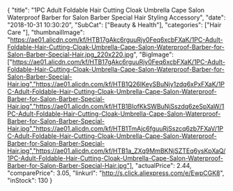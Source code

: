 {
	"title": "1PC Adult Foldable Hair Cutting Cloak Umbrella Cape Salon Waterproof Barber for Salon Barber Special Hair Styling Accessory",
	"date": "2018-10-31 10:30:20",
	"SubCat": ["Beauty & Health"],
	"categories": ["Hair Care "],
	"thumbnailImage": "https://ae01.alicdn.com/kf/HTB17gAkc6rguuRjy0Feq6xcbFXaK/1PC-Adult-Foldable-Hair-Cutting-Cloak-Umbrella-Cape-Salon-Waterproof-Barber-for-Salon-Barber-Special-Hair.jpg_220x220.jpg",
	"BigImage": ["https://ae01.alicdn.com/kf/HTB17gAkc6rguuRjy0Feq6xcbFXaK/1PC-Adult-Foldable-Hair-Cutting-Cloak-Umbrella-Cape-Salon-Waterproof-Barber-for-Salon-Barber-Special-Hair.jpg","https://ae01.alicdn.com/kf/HTB1Q26IKeySBuNjy1zdq6xPxFXaK/1PC-Adult-Foldable-Hair-Cutting-Cloak-Umbrella-Cape-Salon-Waterproof-Barber-for-Salon-Barber-Special-Hair.jpg","https://ae01.alicdn.com/kf/HTB1BIofKkSWBuNjSszdq6zeSpXaW/1PC-Adult-Foldable-Hair-Cutting-Cloak-Umbrella-Cape-Salon-Waterproof-Barber-for-Salon-Barber-Special-Hair.jpg","https://ae01.alicdn.com/kf/HTB1TmAjc6fguuRjSszcq6zb7FXaV/1PC-Adult-Foldable-Hair-Cutting-Cloak-Umbrella-Cape-Salon-Waterproof-Barber-for-Salon-Barber-Special-Hair.jpg","https://ae01.alicdn.com/kf/HTB1a_ZXq9MmBKNjSZTEq6ysKpXaQ/1PC-Adult-Foldable-Hair-Cutting-Cloak-Umbrella-Cape-Salon-Waterproof-Barber-for-Salon-Barber-Special-Hair.jpg"],
	"actualPrice": 2.44,
	"comparePrice": 3.05,
	"linkurl": "http://s.click.aliexpress.com/e/EwpCGK8",
	"inStock": 130
}
